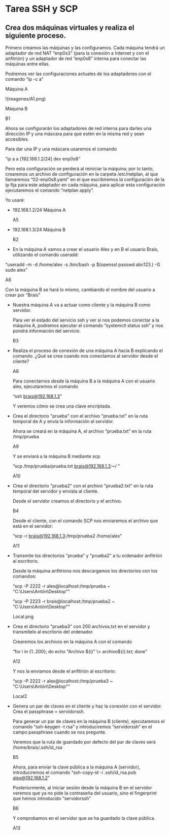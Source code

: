 # Tarea SSH y SCP

## Crea dos máquinas virtuales y realiza el siguiente proceso.

Primero creamos las máquinas y las configuramos. Cada máquina tendrá un adaptador de red NAT “enp0s3” (para la conexión a Internet y con el anfitrión) y un adaptador de red “enp0s8” interna para conectar las máquinas entre ellas.

Podremos ver las configuraciones actuales de los adaptadores con el comando “ip \-c a”

Máquina A

!(imagenes/A1.png)

Máquina B

B1

Ahora se configurarán los adaptadores de red interna para darles una dirección IP y una máscara para que estén en la misma red y sean accesibles.

Para dar una IP y una máscara usaremos el comando 

“ip a a \[192.168.1.2/24\] dev enp0s8”

Pero esta configuración se perderá al reiniciar la máquina; por lo tanto, crearemos un archivo de configuración en la carpeta /etc/netplan, al que llamaremos “02-enp0s8.yaml” en el que escribiremos la configuración de la ip fija para este adaptador en cada máquina, para aplicar esta configuración ejecutaremos el comando “netplan apply”.

Yo usaré: 

- 192.168.1.2/24 Máquina A

  A5

- 192.168.1.3/24 Máquina B

  B2

* En la máquina A vamos a crear el usuario Alex y en B el usuario Brais, utilizando el comando useradd:

“useradd \-m \-d /home/alex \-s /bin/bash \-p $(openssl passwd abc123.) \-G sudo alex”

A6

Con la máquina B se hará lo mismo, cambiando el nombre del usuario a crear por “Brais”

* Nuestra máquina A va a actuar como cliente y la máquina B como servidor.

  Para ver el estado del servicio ssh y ver si nos podemos conectar a la máquina A, podremos ejecutar el comando “systemctl status ssh” y nos pondrá información del servicio.

  B3

* Realiza el proceso de conexión de una máquina A hacia B explicando el comando. ¿Qué se crea cuando nos conectamos al servidor desde el cliente?

  A8

  Para conectarnos desde la máquina B a la máquina A con el usuario alex, ejecutaremos el comando

  “ssh brais@192.168.1.3”

  Y veremos cómo se crea una clave encriptada.

* Crea el directorio "prueba" con el archivo "prueba.txt" en la ruta temporal de A y envía la información al servidor.

  Ahora se creará en la máquina A, el archivo “prueba.txt” en la ruta /tmp/prueba

  A9

  Y se enviará a la máquina B mediante scp

  “scp /tmp/prueba/prueba.txt brais@192.168.1.3:\~/ ” 

  A10

* Crea el directorio "prueba2" con el archivo "prueba2.txt" en la ruta temporal del servidor y envíala al cliente.

  Desde el servidor creamos el directorio y el archivo. 

  B4

  Desde el cliente, con el comando SCP nos enviaremos el archivo que está en el servidor:

  “scp \-r brais@192.168.1.3:/tmp/prueba2 /home/alex”

  A11

* Transmite los directorios "prueba" y "prueba2" a tu ordenador anfitrión al escritorio.

  Desde la máquina anfitriona nos descargamos los directorios con los comandos:

  “scp \-P 2222 \-r alex@localhost:/tmp/prueba \~ "C:\\Users\\Antón\\Desktop"”

  “scp \-P 2223 \-r brais@localhost:/tmp/prueba2 \~ "C:\\Users\\Antón\\Desktop"”

  Local.png

* Crea el directorio "prueba3" con 200 archivos.txt en el servidor y transmítelo al escritorio del ordenador.

  Crearemos los archivos en la máquina A con el comando

  “for i in {1..200}; do echo "Archivo ${i}" \> archivo${i}.txt; done”

  A12

  Y nos la enviamos desde el anfitrión al escritorio:

  “scp \-P 2222 \-r alex@localhost:/tmp/prueba3 \~ "C:\\Users\\Antón\\Desktop"”

  Local2

* Genera un par de claves en el cliente y haz la conexión con el servidor. Crea el passphrase \= servidorssh.

  Para generar un par de claves en la máquina B (cliente), ejecutaremos el comando  “ssh-keygen \-t rsa” y introduciremos “servidorssh” en el campo passphrase cuando se nos pregunte.

  Veremos que la ruta de guardado por defecto del par de claves será /home/brais/.ssh/id\_rsa

  B5

  Ahora, para enviar la clave pública a la máquina A (servidor), introduciremos el comando “ssh-copy-id \-i .ssh/id\_rsa.pub alex@192.168.1.2”

  Posteriormente, al iniciar sesión desde la máquina B en el servidor veremos que ya no pide la contraseña del usuario, sino el fingerprint que hemos introducido “servidorssh”

  B6

  Y comprobamos en el servidor que se ha guardado la clave pública.

  A13
